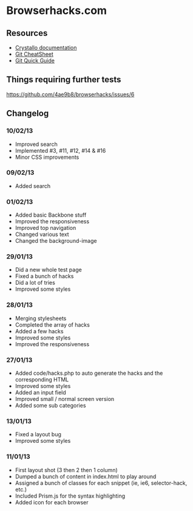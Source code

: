 Browserhacks.com
================

Resources
---------

* [Crystallo documentation](http://timpietrusky.github.com/crystallo/)
* [Git CheatSheet](http://gitref.org/remotes/)
* [Git Quick Guide](http://rogerdudler.github.com/git-guide/)

Things requiring further tests
------------------------------

https://github.com/4ae9b8/browserhacks/issues/6

Changelog
------------------------------

### 10/02/13
* Improved search
* Implemented #3, #11, #12, #14 & #16
* Minor CSS improvements

### 09/02/13
* Added search

### 01/02/13
* Added basic Backbone stuff
* Improved the responsiveness
* Improved top navigation
* Changed various text
* Changed the background-image

### 29/01/13
* Did a new whole test page
* Fixed a bunch of hacks
* Did a lot of tries
* Improved some styles

### 28/01/13
* Merging stylesheets
* Completed the array of hacks
* Added a few hacks
* Improved some styles
* Improved the responsiveness

### 27/01/13
* Added code/hacks.php to auto generate the hacks and the corresponding HTML
* Improved some styles
* Added an input field
* Improved small / normal screen version
* Added some sub categories

### 13/01/13
* Fixed a layout bug
* Improved some styles

### 11/01/13
* First layout shot (3 then 2 then 1 column)
* Dumped a bunch of content in index.html to play around
* Assigned a bunch of classes for each snippet (ie, ie6, selector-hack, etc.)
* Included Prism.js for the syntax highlighting
* Added icon for each browser